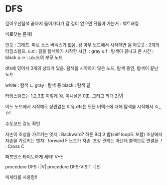 # DFS

깊이우선탐색
끝까지 들어가다가 갈 길이 없으면 뒤돌아 가는거 : 백트래킹

미로찾는 문제!

인풋 : 그래프. 따로 소스 버택스가 없음. 걍 아무 노드에서 시작하면 됨
아웃풋 : 2개의 타임스탬프.
u.d : 길을 탐색하기 시작한 시간. : gray
u.f : 탐색이 끝나고 온 시간 : black
u.ㅠ : u노드의 부모 노드

dfs에 있어서 3개의 상태가 있음.
탐색을 시작하지 않은 노드, 탐색 중인, 탐색이 끝난 노드

white : 탐색 ㄴ
gray : 탐색 중
black : 탐색 끝

타임스탬프는 1,2,3초 이렇게 됨. 이니셜은 0초. 그리고 최대 2|V|

어느 노드에서 시작해도 상관없는 이유
dfs는 모든 버텍스에 대해 탐색을 시작해서 ㅇ\_ㅇ!

수도코드 강노 확인

자손이 조상을 가르키는 엣지 : Backward? 하튼 B라고 함(self loop도 포함)
조상에서 자손을 가르키는 엣지 : forward F
노드가 자손, 조상 관계는 아닌데 블랙으로 연결된..! : Cross C

퍼포먼스
타이트하게 세타! V+E

procedure DFS : |V|
procedure DFS-VISIT : |E|

빅세타를 사용함!!
